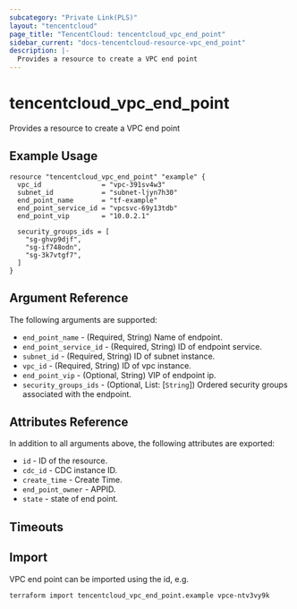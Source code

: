 ```yaml
---
subcategory: "Private Link(PLS)"
layout: "tencentcloud"
page_title: "TencentCloud: tencentcloud_vpc_end_point"
sidebar_current: "docs-tencentcloud-resource-vpc_end_point"
description: |-
  Provides a resource to create a VPC end point
---
```


# tencentcloud_vpc_end_point

Provides a resource to create a VPC end point

## Example Usage

```hcl
resource "tencentcloud_vpc_end_point" "example" {
  vpc_id               = "vpc-391sv4w3"
  subnet_id            = "subnet-ljyn7h30"
  end_point_name       = "tf-example"
  end_point_service_id = "vpcsvc-69y13tdb"
  end_point_vip        = "10.0.2.1"

  security_groups_ids = [
    "sg-ghvp9djf",
    "sg-if748odn",
    "sg-3k7vtgf7",
  ]
}
```

## Argument Reference

The following arguments are supported:

* `end_point_name` - (Required, String) Name of endpoint.
* `end_point_service_id` - (Required, String) ID of endpoint service.
* `subnet_id` - (Required, String) ID of subnet instance.
* `vpc_id` - (Required, String) ID of vpc instance.
* `end_point_vip` - (Optional, String) VIP of endpoint ip.
* `security_groups_ids` - (Optional, List: [`String`]) Ordered security groups associated with the endpoint.

## Attributes Reference

In addition to all arguments above, the following attributes are exported:

* `id` - ID of the resource.
* `cdc_id` - CDC instance ID.
* `create_time` - Create Time.
* `end_point_owner` - APPID.
* `state` - state of end point.


## Timeouts

<no value>


## Import

VPC end point can be imported using the id, e.g.

```
terraform import tencentcloud_vpc_end_point.example vpce-ntv3vy9k
```

